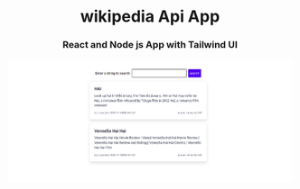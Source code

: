 
<h1 align="center">wikipedia Api App</h1>
<h3 align="center">React and Node js App with Tailwind UI </h3>


<p align="center" ><img align="center" alt="Coding" width="800" src="https://github.com/muhammedhashimcp/tekiestech-task/blob/86d298f18597015079199089279c950e4ecf4ea1/image/READme/1668777463904.png"></p>
